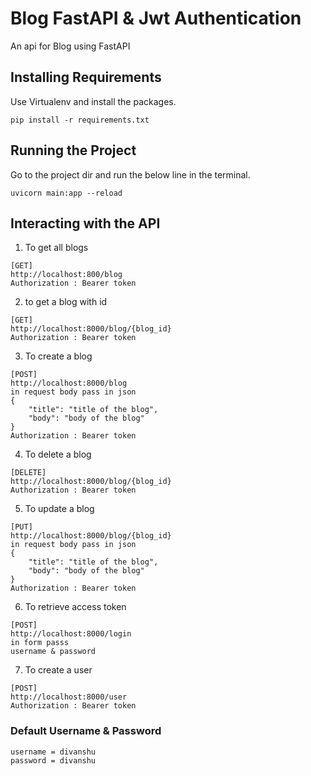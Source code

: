 # Blog FastAPI & Jwt Authentication
An api for Blog using FastAPI

## Installing Requirements

Use Virtualenv and install the packages.
```
pip install -r requirements.txt
```
## Running the Project

Go to the project dir and run the below line in the terminal.

```
uvicorn main:app --reload
```

## Interacting with the API

1. To get all blogs
```
[GET]
http://localhost:800/blog 
Authorization : Bearer token
```
2. to get a blog with id
```
[GET]
http://localhost:8000/blog/{blog_id}
Authorization : Bearer token
```
3. To create a blog
```
[POST] 
http://localhost:8000/blog
in request body pass in json
{
    "title": "title of the blog",
    "body": "body of the blog"
}
Authorization : Bearer token
```
4. To delete a blog
```
[DELETE]
http://localhost:8000/blog/{blog_id}
Authorization : Bearer token
```
5. To update a blog
``` 
[PUT]
http://localhost:8000/blog/{blog_id}
in request body pass in json
{
    "title": "title of the blog",
    "body": "body of the blog"
}
Authorization : Bearer token
```
6. To retrieve access token
``` 
[POST]
http://localhost:8000/login
in form passs
username & password
``` 
7. To create a user
``` 
[POST]
http://localhost:8000/user
Authorization : Bearer token
```

### Default Username & Password

``` 
username = divanshu
password = divanshu
```